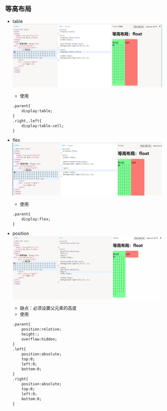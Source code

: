 ## 等高布局

* table![](/assets/eq_height_table.png)

  * 使用

  ```
  .parent{
      display:table;
  }
  .right,.left{
      display:table-cell;
  }
  ```

* flex![](/assets/eq_height_flex.png)

  * 使用

  ```
  .parent{
      display:flex;
  }
  ```

* position  
  ![](/assets/eq_height.gif)

  * 缺点：必须设置父元素的高度
  * 使用

  ```
  .parent{
      position:relative;
      height:;
      overflow:hidden;
  }
  .left{
      position:absolute;
      top:0;
      left:0;
      bottom:0;
  }
  .right{
      position:absolute;
      top:0;
      left:0;
      bottom:0;
  }
  ```



